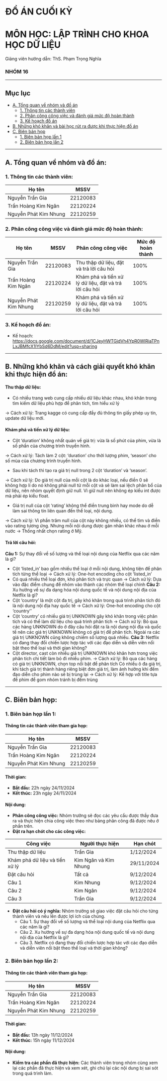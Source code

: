 # ĐỒ ÁN CUỐI KỲ
# MÔN HỌC: LẬP TRÌNH CHO KHOA HỌC DỮ LIỆU
Giảng viên hướng dẫn: ThS. Phạm Trọng Nghĩa
### NHÓM 16 ###
---
## Mục lục
- [A. Tổng quan về nhóm và đồ án](#phan-a)
  - [1. Thông tin các thành viên](#thong-tin)
  - [2. Phân công công việc và đánh giá mức độ hoàn thành](#tu-danh-gia)
  - [3. Kế hoạch đồ án](#ke-hoach)
- [B. Những khó khăn và bài học rút ra được khi thực hiện đồ án](#phan-b)
- [C. Biên bản họp](#phan-c)
  - [1. Biên bản họp lần 1](#hop-lan-1)
  - [2. Biên bản họp lần 2](#hop-lan-2)
---
## A. Tổng quan về nhóm và đồ án: <a id="phan-a"></a>
### 1. Thông tin các thành viên: <a id="thong-tin"></a>
|Họ tên                 |MSSV    |
|-----------------------|--------|
|Nguyễn Trần Gia        |22120083|
|Trần Hoàng Kim Ngân    |22120224|
|Nguyễn Phát Kim Nhung  |22120259|

### 2. Phân công công việc và đánh giá mức độ hoàn thành: <a id="tu-danh-gia"></a>
|Họ tên                 |MSSV    |Phân công công việc                                   |Mức độ hoàn thành|
|-----------------------|--------|------------------------------------------------------|-----------------|
|Nguyễn Trần Gia        |22120083|Thu thập dữ liệu, đặt và trả lời câu hỏi              |100%             |
|Trần Hoàng Kim Ngân    |22120224|Khám phá và tiền xử lý dữ liệu, đặt và trả lời câu hỏi|100%             |
|Nguyễn Phát Kim Nhung  |22120259|Khám phá và tiền xử lý dữ liệu, đặt và trả lời câu hỏi|100%             |

### 3. Kế hoạch đồ án: <a id="ke-hoach"></a>
- Kế hoạch: https://docs.google.com/document/d/1CJeyHWTGjdVh4YpR0WIRiaTPnLxJBMfcX1IYbSd6DdM/edit?usp=sharing
---
## B. Những khó khăn và cách giải quyết khó khăn khi thực hiện đồ án: <a id="phan-b"></a>
#### Thu thập dữ liệu:
- Có nhiều trang web cung cấp nhiều dữ liệu khác nhau, khó khăn trong tìm kiếm dữ liệu phù hợp để phân tích, tìm hiểu xử lý

-> Cách xử lý: Trang kagge có cung cấp đầy đủ thông tin giấy phép uy tín, update dữ liệu mới.
#### Khám phá và tiền xử lý dữ liệu:
- Cột ‘duration’ không nhất quán về giá trị: vừa là số phút của phim, vừa là số phần của chương trình truyền hình.

-> Cách xử lý: Tách làm 2 cột: ‘duration’ cho thời lượng phim, ‘season’ cho số mùa của chương trình truyền hình.
- Sau khi tách thì tạo ra giá trị null trong 2 cột  ‘duration’ và ‘season’.

-> Cách xử lý: Do giá trị null của mỗi cột là do khác loại, nếu điền 0 sẽ không hợp lí do nó không phải null từ mỗi cột và sẽ làm sai lệch phân bổ của dữ liệu, nên nhóm quyết định giữ null. Vì giữ null nên không ép kiểu int được mà phải ép kiểu float.
- Giá trị null của cột ‘rating’ không thể điền trung bình hay mode do dễ làm sai thông tin liên quan đến thể loại, nội dung.

-> Cách xử lý: Vì phần trăm null của cột này không nhiều, có thể tìm và điền vào rating tương ứng. Nhưng mỗi nội dung được gán nhãn khác nhau ở mỗi nước -> Thống nhất chọn rating ở Mỹ.
#### Trả lời câu hỏi:
**Câu 1:** Sự thay đổi về số lượng và thể loại nội dung của Netflix qua các năm là gì?
- Cột ‘listed_in’ bao gồm nhiều thể loại ở mỗi nội dung, không tiện để phân tích từng thể loại
-> Cách xử lý: One-hot encoding cho cột ‘listed_in’
- Có quá nhiều thể loại đơn, khó phân tích và trực quan
-> Cách xử lý: Dựa vào đặc điểm chung để nhóm vào thành các nhóm thể loại chính
**Câu 2:** Xu hướng về sự đa dạng hóa nội dung quốc tế và nội dung nội địa của Netflix là gì?
- Cột ‘country’ là một cột đa trị, gây khó khăn trong quá trình phân tích đó là nội dung nội địa hay quốc tế
-> Cách xử lý: One-hot encoding cho cột ‘country’’
- Cột ‘country’ có nhiều giá trị UNKNOWN gây khó khăn trong việc phân tích và có thể làm dữ liệu cho quá trình phân tích
-> Cách xử lý: Bỏ qua các hàng UNKNOWN do ở đây câu hỏi đặt ra là nội dung nội địa và quốc tế nên các giá trị UNKNOWN không có giá trị để phân tích. Ngoài ra các giá trị UNKNOWN cũng không chiếm số lượng quá nhiều.
**Câu 3:** Netflix có đang thay đổi chiến lược hợp tác với các đạo diễn và diễn viên nổi bật theo thể loại và thời gian không?
- Cột director, cast còn nhiều giá trị UNKNOWN khó khăn hơn trong việc phân tích chi tiết làm bỏ đi nhiều phim.
-> Cách xử lý: Bỏ qua các hàng có giá trị UNKNOWN, chọn top nổi bật để phân tích
Có nhiều ô đa giá trị, khi tách giá trị thành hàng riêng biệt đơn giá trị, làm ảnh hưởng khi đếm đạo diễn cho phim nào sẽ bị trùng lại
-> Cách xử lý: Kế hợp với title tựa đề phim để gom nhóm tránh bị đếm trùng

---
## C. Biên bản họp: <a id="phan-c"></a>
### 1. Biên bản họp lần 1: <a id="hop-lan-1"></a>
#### Thông tin các thành viên tham gia họp:

|Họ tên                 |MSSV    |
|-----------------------|--------|
|Nguyễn Trần Gia        |22120083|
|Trần Hoàng Kim Ngân    |22120224|
|Nguyễn Phát Kim Nhung  |22120259|

#### Thời gian:
- **Bắt đầu:** 22h ngày 24/11/2024
- **Kết thúc:** 23h ngày 24/11/2024
#### Nội dung:
- **Phân công công việc:** Nhóm trưởng sẽ đọc các yêu cẩu được thầy đưa ra và thực hiện chia công việc theo như bảng phân công đã được nêu ở phần trên.
- **Đặt ra hạn chót cho các công việc:**

|Công việc                     |Người thực hiện      |Hạn chót  |
|------------------------------|---------------------|----------|
|Thu thập dữ liệu              |Trần Gia             |1/12/2024 |
|Khám phá dữ liệu và tiền xử lý|Kim Ngân và Kim Nhung|29/11/2024|
|Đặt câu hỏi                   |Tất cả               |9/12/2024 |
|Câu 1                         |Kim Nhung            |9/12/2024 |
|Câu 2                         |Kim Ngân             |9/12/2024 |
|Câu 3                         |Trần Gia             |9/12/2024 |

- **Đặt câu hỏi có ý nghĩa:** Nhóm trưởng sẽ giao việc đặt câu hỏi cho từng thành viên và nêu lên được lợi ích của chúng.
  - Câu 1. Sự thay đổi về số lượng và thể loại nội dung của Netflix qua các năm là gì?
  - Câu 2. Xu hướng về sự đa dạng hóa nội dung quốc tế và nội dung nội địa của Netflix là gì?
  - Câu 3. Netflix có đang thay đổi chiến lược hợp tác với các đạo diễn và diễn viên nổi bật theo thể loại và thời gian không?
### 2. Biên bản họp lần 2: <a id="hop-lan-2"></a>
#### Thông tin các thành viên tham gia họp:

|Họ tên                 |MSSV    |
|-----------------------|--------|
|Nguyễn Trần Gia        |22120083|
|Trần Hoàng Kim Ngân    |22120224|
|Nguyễn Phát Kim Nhung  |22120259|

#### Thời gian:
- **Bắt đầu:** 13h ngày 11/12/2024
- **Kết thúc:** 15h ngày 11/12/2024
#### Nội dung:
- **Kiểm tra các phần đã thực hiện:** Các thành viên trong nhóm cùng xem lại các phần đã thực hiện và xem xét, ghi chú lại các nội dung bị sai sót trong quá trình làm.

